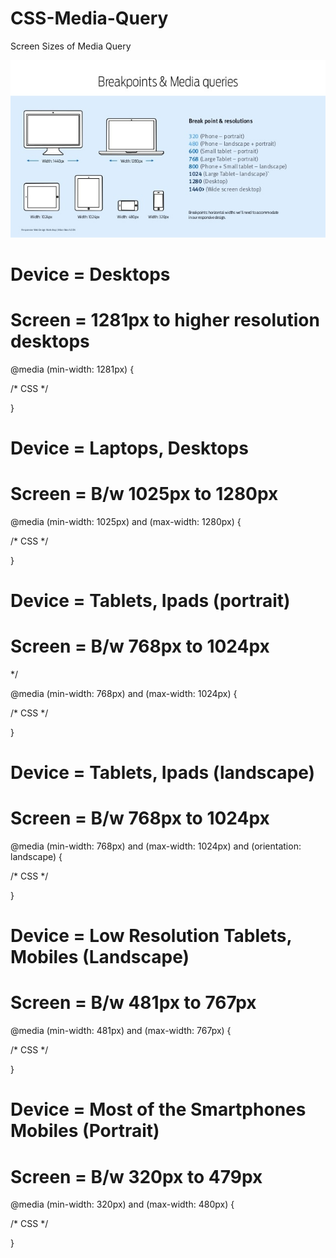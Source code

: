 

# CSS-Media-Query
Screen Sizes of Media Query


![Screen](media%20query%20size/screen%20size.jpg)


  # Device = Desktops
  # Screen = 1281px to higher resolution desktops


@media (min-width: 1281px) {
  
  /* CSS */
  
}


  # Device = Laptops, Desktops
  # Screen = B/w 1025px to 1280px


@media (min-width: 1025px) and (max-width: 1280px) {
  
  /* CSS */
  
}


  # Device = Tablets, Ipads (portrait)
  # Screen = B/w 768px to 1024px
*/

@media (min-width: 768px) and (max-width: 1024px) {
  
  /* CSS */
  
}

 
  # Device = Tablets, Ipads (landscape)
  # Screen = B/w 768px to 1024px


@media (min-width: 768px) and (max-width: 1024px) and (orientation: landscape) {
  
  /* CSS */
  
}


  # Device = Low Resolution Tablets, Mobiles (Landscape)
  # Screen = B/w 481px to 767px


@media (min-width: 481px) and (max-width: 767px) {
  
  /* CSS */
  
}


  # Device = Most of the Smartphones Mobiles (Portrait)
  # Screen = B/w 320px to 479px


@media (min-width: 320px) and (max-width: 480px) {
  
  /* CSS */
  
}
